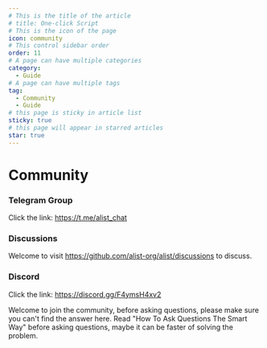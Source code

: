 ```yaml
---
# This is the title of the article
# title: One-click Script
# This is the icon of the page
icon: community
# This control sidebar order
order: 11
# A page can have multiple categories
category:
  - Guide
# A page can have multiple tags
tag:
  - Community
  - Guide
# this page is sticky in article list
sticky: true
# this page will appear in starred articles
star: true
---
```


# Community

### Telegram Group​
Click the link: https://t.me/alist_chat

### Discussions​
Welcome to visit https://github.com/alist-org/alist/discussions to discuss.

### Discord
Click the link: https://discord.gg/F4ymsH4xv2

Welcome to join the community, before asking questions, please make sure you can't find the answer here. Read "How To Ask Questions The Smart Way" before asking questions, maybe it can be faster of solving the problem.
